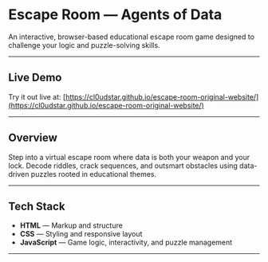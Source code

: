 # Escape Room — Agents of Data

An interactive, browser-based educational escape room game designed to challenge your logic and puzzle-solving skills.

---

##  Live Demo  
Try it out live at: [https://cl0udstar.github.io/escape-room-original-website/](https://cl0udstar.github.io/escape-room-original-website/)

---

##  Overview  
Step into a virtual escape room where data is both your weapon and your lock. Decode riddles, crack sequences, and outsmart obstacles using data-driven puzzles rooted in educational themes.

---

##  Tech Stack  
- **HTML** — Markup and structure  
- **CSS** — Styling and responsive layout  
- **JavaScript** — Game logic, interactivity, and puzzle management

---
